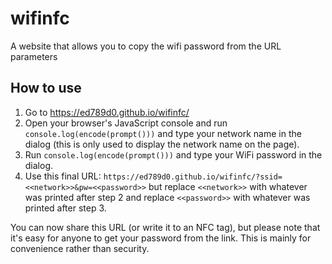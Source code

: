 # wifinfc
A website that allows you to copy the wifi password from the URL parameters
## How to use
1. Go to https://ed789d0.github.io/wifinfc/
2. Open your browser's JavaScript console and run `console.log(encode(prompt()))` and type your network name in the dialog (this is only used to display the network name on the page).
3. Run `console.log(encode(prompt()))` and type your WiFi password in the dialog.
4. Use this final URL: `https://ed789d0.github.io/wifinfc/?ssid=<<network>>&pw=<<password>>` but replace `<<network>>` with whatever was printed after step 2 and replace `<<password>>` with whatever was printed after step 3.

You can now share this URL (or write it to an NFC tag), but please note that it's easy for anyone to get your password from the link.
This is mainly for convenience rather than security.
